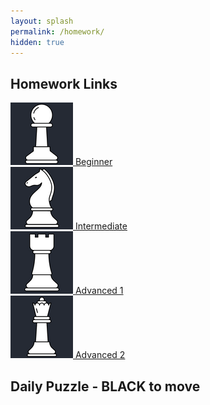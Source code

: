 ```yaml
---
layout: splash
permalink: /homework/
hidden: true
---
```


## Homework Links

<div class="flex-container">
  <div>
    <a href = "/beginner/">
      <img src = "/assets/images/pawn.png" alt = "pawn">
    </a>
    <a href = "/beginner/">Beginner</a>
  </div>

  <div>
    <a href = "/intermediate/">
      <img src = "/assets/images/knight.png" alt = "knight">
    </a>
    <a href = "/intermediate/">Intermediate</a>
  </div>

  <div>
    <a href = "/advanced1/">
      <img src = "/assets/images/rook.png" alt = "rook">
    </a>
    <a href = "/advanced1/">Advanced 1</a>
  </div>

  <div>
    <a href = "/advanced2/">
      <img src = "/assets/images/queen.png" alt = "queen">
    </a>
    <a href = "/advanced2/">Advanced 2</a>
  </div>
</div>

## Daily Puzzle - BLACK to move

<link rel="stylesheet"
  href="https://unpkg.com/@chrisoakman/chessboardjs@1.0.0/dist/chessboard-1.0.0.min.css"
  integrity="sha384-q94+BZtLrkL1/ohfjR8c6L+A6qzNH9R2hBLwyoAfu3i/WCvQjzL2RQJ3uNHDISdU"
  crossorigin="anonymous">

<div id="myBoard" style="width: 400px"></div>

<script src="https://code.jquery.com/jquery-3.5.1.min.js"
    integrity="sha384-ZvpUoO/+PpLXR1lu4jmpXWu80pZlYUAfxl5NsBMWOEPSjUn/6Z/hRTt8+pR6L4N2"
    crossorigin="anonymous"></script>

<script src="https://unpkg.com/@chrisoakman/chessboardjs@1.0.0/dist/chessboard-1.0.0.min.js"
    integrity="sha384-8Vi8VHwn3vjQ9eUHUxex3JSN/NFqUg3QbPyX8kWyb93+8AC/pPWTzj+nHtbC5bxD"
    crossorigin="anonymous"></script>

<script type = "module" src = "/homework/script.js"></script>

